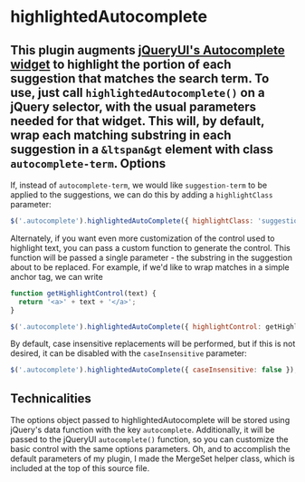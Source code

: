 highlightedAutocomplete
=======================
This plugin augments [jQueryUI's Autocomplete widget](http://jqueryui.com/autocomplete/) to highlight the portion of each suggestion that matches the search term.
To use, just call `highlightedAutocomplete()` on a jQuery selector, with the usual parameters needed for that widget. This will, by default, wrap each matching substring in each suggestion in a `&ltspan&gt` element with class `autocomplete-term`.
Options
-------
If, instead of `autocomplete-term`, we would like `suggestion-term` to be applied to the suggestions, we can do this by adding a `highlightClass` parameter:
```javascript
$('.autocomplete').highlightedAutoComplete({ highlightClass: 'suggestion-term' });
```
Alternately, if you want even more customization of the control used to highlight text, you can pass a custom function to generate the control. This function will be passed a single parameter - the substring in the suggestion about to be replaced. For example, if we'd like to wrap matches in a simple anchor tag, we can write
```javascript
function getHighlightControl(text) {
  return '<a>' + text + '</a>';
}

$('.autocomplete').highlightedAutoComplete({ highlightControl: getHighlightControl });
```
By default, case insensitive replacements will be performed, but if this is not desired, it can be disabled with the `caseInsensitive` parameter:
```javascript
$('.autocomplete').highlightedAutoComplete({ caseInsensitive: false });
```
Technicalities
--------------
The options object passed to highlightedAutocomplete will be stored using jQuery's data function with the key `autocomplete`. Additionally, it will be passed to the jQueryUI `autocomplete()` function, so you can customize the basic control with the same options parameters.
Oh, and to accomplish the default parameters of my plugin, I made the MergeSet helper class, which is included at the top of this source file.
